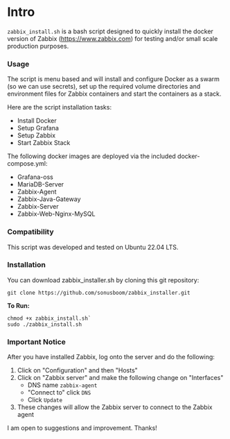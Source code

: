 # Intro
`zabbix_install.sh` is a bash script designed to quickly install the docker version of Zabbix (https://www.zabbix.com) 
for testing and/or small scale production purposes.

### Usage
 
The script is menu based and will install and configure Docker as a swarm (so we can use secrets), set up the required volume directories and environment files for Zabbix containers and start the containers as a stack. 

Here are the script installation tasks:

* Install Docker
* Setup Grafana
* Setup Zabbix
* Start Zabbix Stack

The following docker images are deployed via the included docker-compose.yml:

* Grafana-oss
* MariaDB-Server
* Zabbix-Agent
* Zabbix-Java-Gateway
* Zabbix-Server
* Zabbix-Web-Nginx-MySQL

### Compatibility

This script was developed and tested on Ubuntu 22.04 LTS.

### Installation

You can download zabbix_installer.sh by cloning this git repository:
```
git clone https://github.com/sonusboom/zabbix_installer.git
```
    
**To Run:**
```
chmod +x zabbix_install.sh`
sudo ./zabbix_install.sh
```

### Important Notice
After you have installed Zabbix, log onto the server and do the following:

1. Click on "Configuration" and then "Hosts"
2. Click on "Zabbix server" and make the following change on "Interfaces"
   - DNS name ```zabbix-agent```
   - "Connect to" click ```DNS```
   - Click ```Update```
3. These changes will allow the Zabbix server to connect to the Zabbix agent  

I am open to suggestions and improvement. Thanks!

